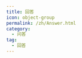 ```yaml
---
title: 回答
icon: object-group
permalink: /zh/Answer.html
category:
  - 问答
tag:
  - 回答
---
```


<MarkdownEditor/>